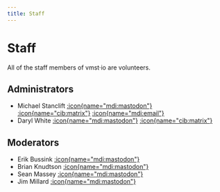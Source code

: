 ```yaml
---
title: Staff
---
```


# Staff

All of the staff members of vmst·io are volunteers.

## Administrators

* Michael Stanclift [:icon{name="mdi:mastodon"}](https://vmst.io/@vmstan) [:icon{name="cib:matrix"}](https://matrix.to/#/@vmstan:matrix.org) [:icon{name="mdi:email"}](mailto:mx@vmstan.com)
* Daryl White [:icon{name="mdi:mastodon"}](https://vmst.io/@djwfyi) [:icon{name="cib:matrix"}](https://matrix.to/#/@djwfyi:matrix.org)

## Moderators

* Erik Bussink [:icon{name="mdi:mastodon"}](https://vmst.io/@ErikBussink)
* Brian Knudtson [:icon{name="mdi:mastodon"}](https://vmst.io/@bknudtson)
* Sean Massey [:icon{name="mdi:mastodon"}](https://vmst.io/@seanpmassey)
* Jim Millard [:icon{name="mdi:mastodon"}](https://vmst.io/@millardjk)

<a rel="me" href="https://vmst.io/@vmstan"></a>
<a rel="me" href="https://vmst.io/@djwfyi"></a>
<a rel="me" href="https://vmst.io/@ErikBussink"></a>
<a rel="me" href="https://vmst.io/@bknudtson"></a>
<a rel="me" href="https://vmst.io/@seanpmassey"></a>
<a rel="me" href="https://vmst.io/@millardjk"></a>
